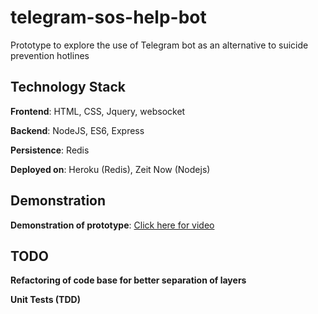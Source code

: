 # telegram-sos-help-bot
Prototype to explore the use of Telegram bot as an alternative to suicide prevention hotlines

## Technology Stack

**Frontend**: HTML, CSS, Jquery, websocket

**Backend**: NodeJS, ES6, Express

**Persistence**: Redis

**Deployed on**: Heroku (Redis), Zeit Now (Nodejs)

## Demonstration

**Demonstration of prototype**: [Click here for video](https://www.dropbox.com/s/zubs8c5mr0573ae/LTB_Prototype_V2.mov?dl=0) 

## TODO

**Refactoring of code base for better separation of layers**

**Unit Tests (TDD)**
